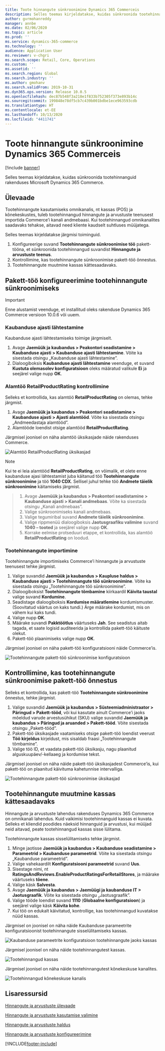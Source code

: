 ```yaml
---
title: Toote hinnangute sünkroonimine Dynamics 365 Commerceis
description: Selles teemas kirjeldatakse, kuidas sünkroonida tootehinnanguid rakenduses Microsoft Dynamics 365 Commerce.
author: gvrmohanreddy
manager: annbe
ms.date: 02/06/2020
ms.topic: article
ms.prod: ''
ms.service: dynamics-365-commerce
ms.technology: ''
audience: Application User
ms.reviewer: v-chgri
ms.search.scope: Retail, Core, Operations
ms.custom: ''
ms.assetid: ''
ms.search.region: Global
ms.search.industry: ''
ms.author: gmohanv
ms.search.validFrom: 2019-10-31
ms.dyn365.ops.version: Release 10.0.5
ms.openlocfilehash: dec87b548f3a218e1f833b752305f373e893b14c
ms.sourcegitcommit: 199848e78df5cb7c439b001bdbe1ece963593cdb
ms.translationtype: HT
ms.contentlocale: et-EE
ms.lasthandoff: 10/13/2020
ms.locfileid: "4411741"
---
```

# <a name="sync-product-ratings-in-dynamics-365-commerce"></a>Toote hinnangute sünkroonimine Dynamics 365 Commerceis

[!include [banner](includes/banner.md)]

Selles teemas kirjeldatakse, kuidas sünkroonida tootehinnanguid rakenduses Microsoft Dynamics 365 Commerce.

## <a name="overview"></a>Ülevaade

Tootehinnangute kasutamiseks omnikanalis, nt kassas (POS) ja kõnekeskustes, tuleb tootehinnangud hinnangute ja arvustuste teenusest importida Commerce’i kanali andmebaasi. Kui tootehinnangud omnikanalites saadavaks tehakse, aitavad need kliente kaudselt suhtluses müüjatega.

Selles teemas kirjeldatakse järgmisi toiminguid.

1. Konfigureerige suvand **Tootehinnangute sünkroonimise töö** pakett-tööna, et sünkroonida tootehinnangud suvandist **Hinnangute ja arvustuste teenus**.
1. Kontrollimine, kas tootehinnangute sünkroonimise pakett-töö õnnestus.
1. Tootehinnangute muutmine kassas kättesaadavaks.

## <a name="configure-a-batch-job-to-synchronize-product-ratings"></a>Pakett-töö konfigureerimine tootehinnangute sünkroonimiseks

> [!IMPORTANT]
> Enne alustamist veenduge, et installitud oleks rakenduse Dynamics 365 Commerce versioon 10.0.6 või uuem.

### <a name="initialize-the-commerce-scheduler"></a>Kaubanduse ajasti lähtestamine

Kaubanduse ajasti lähtestamiseks toimige järgmiselt.

1. Avage **Jaemüük ja kaubandus \> Peakontori seadistamine \> Kaubanduse ajasti \> Kaubanduse ajasti lähtestamine**. Võite ka sisestada otsingu „Kaubanduse ajasti lähtestamine”.
1. Dialoogiboksis **Kaubanduse ajasti lähtestamine** veenduge, et suvand **Kustuta olemasolev konfiguratsioon** oleks määratud valikule **Ei** ja seejärel valige nupp **OK**.

### <a name="verify-the-retailproductrating-subjob"></a>Alamtöö RetailProductRating kontrollimine

Selleks et kontrollida, kas alamtöö **RetailProductRating** on olemas, tehke järgmist.

1. Avage **Jaemüük ja kaubandus \> Peakontori seadistamine \> Kaubanduse ajasti \> Ajasti alamtööd**. Võite ka sisestada otsingu „Andmeedastaja alamtööd”.
1. Alamtööde loendist otsige alamtööd **RetailProductRating**.

Järgmisel joonisel on näha alamtöö üksikasjade näide rakenduses Commerce.

![Alamtöö RetailProductRating üksikasjad](media/rnr-hq-ratings-sub-job.png)

> [!NOTE]
> Kui te ei leia alamtööd **RetailProductRating**, on võimalik, et olete enne kaubanduse ajasi lähtestamist juba käitanud töö **Tootehinnangute sünkroonimine** ja töö **1040 CDX**. Sellisel juhul tehke töö **Andmete täielik sünkroonimine** käitamiseks järgmist.

> 1. Avage **Jaemüük ja kaubandus \> Peakontori seadistamine \> Kaubanduse ajasti \> Kanali andmebaas**. Võite ka sisestada otsingu „Kanali andmebaas”.
> 1. Valige sünkroonimiseks kanali andmebaas.
> 1. Valige tegumiribal suvand **Andmete täielik sünkroonimine**.
> 1. Valige rippmenüü dialoogiboksis **Jaotusgraafiku valimine** suvand **1040 – tooted** ja seejärel valige nupp **OK**.
> 1. Korrake eelmise protseduuri etappe, et kontrollida, kas alamtöö **RetailProductRating** on loodud.

### <a name="import-product-ratings"></a>Tootehinnangute importimine

Tootehinnangute importimiseks Commerce’i hinnangute ja arvustuste teenusest tehke järgmist.

1. Valige suvandid **Jaemüük ja kaubandus \> Kaupluse haldus \> Kaubanduse ajasti \> Tootehinnangute töö sünkroonimine**. Võite ka sisestada otsingu „Tootehinnangute töö sünkroonimine”.
1. Dialoogiboksist **Tootehinnangute tõmbamine** kiirkaardil **Käivita taustal** valige suvand **Kordumine**.
1. Seadistage dialoogiboksis **Kordumise määratlemine** kordumismuster. (Soovitatud väärtus on kaks tundi.) Ärge määrake kordumist, mis on vähem kui kaks tundi.
1. Valige nupp **OK**.
1. Määrake suvandi **Pakktöötlus** väärtuseks **Jah**. See seadistus aitab tagada, et saate logisid auditeerida ja kontrollida pakett-töö käituste olekut.
1. Pakett-töö plaanimiseks valige nupp **OK**.

Järgmisel joonisel on näha pakett-töö konfiguratsiooni näide Commerce’is.

![Tootehinnangute pakett-töö sünkroonimise konfiguratsioon](media/rnr-hq-batchjob-recurrence.png)

## <a name="verify-that-the-batch-job-for-product-rating-synchronization-was-successful"></a>Kontrollimine, kas tootehinnangute sünkroonimise pakett-töö õnnestus

Selleks et kontrollida, kas pakett-töö **Tootehinnangute sünkroonimine** õnnestus, tehke järgmist.

1. Valige suvandid **Jaemüük ja kaubandus \> Süsteemiadministraator \> Päringud \> Pakett-tööd**, või kui kasutate ainult Commerce’i jaoks mõeldud varude arvestusühikut (SKU) valige suvandid **Jaemüük ja kaubandus \> Päringud ja aruanded \> Pakett-tööd**. Võite sisestada otsingu „Pakett-tööd”.
1. Pakett-töö üksikasjade vaatamiseks otsige pakett-töö loendist veerust **Töö kirjeldus** kirjeldust, mis sisaldab fraasi „Tootehinnangute tõmbamine”.
1. Valige töö ID, et vaadata pakett-töö üksikasju, nagu plaanitud alguskuupäev/-kellaaeg ja kordumise tekst.

Järgmisel joonisel on näha näide pakett-töö üksikasjadest Commerce’is, kui pakett-töö on plaanitud käivituma kahetunnise intervalliga.

![Tootehinnangute pakett-töö sünkroonimise üksikasjad](media/rnr-hq-batchjob-status-checking.png)

## <a name="make-product-ratings-available-at-the-pos"></a>Tootehinnangute muutmine kassas kättesaadavaks

Hinnangute ja arvustuste lahendus rakenduses Dynamics 365 Commerce on omnikanali lahendus. Kuid vaikimisi tootehinnanguid kassas ei kuvata. Selleks et kliendid poodides näeksid hinnanguid ja arvustusi, kui müüjad neid aitavad, peate tootehinnangud kassas sisse lülitama.

Tootehinnangute kassas sisselülitamiseks tehke järgmist.

1. Minge jaotisse **Jaemüük ja kaubandus \> Kaubanduse seadistamine \> Parameetrid \> Kaubanduse parameetrid**. Võite ka sisestada otsingu „Kaubanduse parameetrid”.
1. Valige vahekaardilt **Konfiguratsiooni parameetrid** suvand **Uus**.
1. Sisestage nimi, nt **RatingsAndReviews.EnableProductRatingsForRetailStores**, ja määrake väärtuseks **tõene**.
1. Valige käsk **Salvesta**.
1. Avage **Jaemüük ja kaubandus \> Jaemüügi ja kaubanduse IT \> Jaotusgraafik**. Võite ka sisestada otsingu „Jaotusgraafik”.
1. Valige tööde loendist suvand **1110** (**Globaalne konfiguratsioon**) ja seejärel valige käsk **Käivita kohe**.
1. Kui töö on edukalt käivitatud, kontrollige, kas tootehinnangud kuvatakse nüüd kassas.

Järgmisel on joonisel on näha näide Kaubanduse parameetrite konfiguratsioonist tootehinnangute sisselülitamiseks kassas.

![Kaubanduse parameetrite konfiguratsioon tootehinnangute jaoks kassas](media/rnr-hq-enable-ratings-in-pos.png)

Järgmisel joonisel on näha näide tootehinnangutest kassas.

![Tootehinnangud kassas](media/rnr-pos-catalog-ratings.png)

Järgmisel joonisel on näha näide tootehinnangutest kõnekeskuse kanalites.

![Tootehinnangud kõnekeskuse kanalis](media/rnr-call-center-ratings.png)

## <a name="additional-resources"></a>Lisaressursid

[Hinnangute ja arvustuste ülevaade](ratings-reviews-overview.md)

[Hinnangute ja arvustuste kasutamise valimine](opt-in-ratings-reviews.md)

[Hinnangute ja arvustuste haldus](manage-reviews.md)

[Hinnangute ja arvustuste konfigureerimine](configure-ratings-reviews.md)


[!INCLUDE[footer-include](../includes/footer-banner.md)]